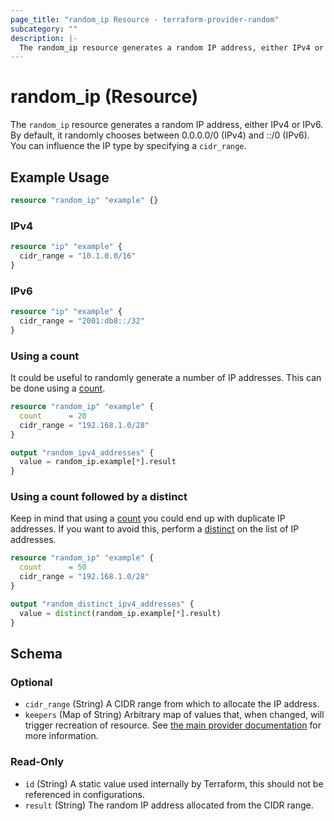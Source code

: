 ```yaml
---
page_title: "random_ip Resource - terraform-provider-random"
subcategory: ""
description: |-
  The random_ip resource generates a random IP address, either IPv4 or IPv6. By default, it randomly chooses between 0.0.0.0/0 (IPv4) and ::/0 (IPv6). You can influence the IP type by specifying a cidr_range.
---
```


# random_ip (Resource)

The `random_ip` resource generates a random IP address, either IPv4 or IPv6. By default, it randomly chooses between 0.0.0.0/0 (IPv4) and ::/0 (IPv6). You can influence the IP type by specifying a `cidr_range`.

## Example Usage

```terraform
resource "random_ip" "example" {}
```

### IPv4

```terraform
resource "ip" "example" {
  cidr_range = "10.1.0.0/16"
}
```

### IPv6

```terraform
resource "ip" "example" {
  cidr_range = "2001:db8::/32"
}
```

### Using a count

It could be useful to randomly generate a number of IP addresses. This can be done using a [count](https://developer.hashicorp.com/terraform/language/meta-arguments/count).

```terraform
resource "random_ip" "example" {
  count      = 20
  cidr_range = "192.168.1.0/28"
}

output "random_ipv4_addresses" {
  value = random_ip.example[*].result
}
```

### Using a count followed by a distinct

Keep in mind that using a [count](https://developer.hashicorp.com/terraform/language/meta-arguments/count) you could end up with duplicate IP addresses. 
If you want to avoid this, perform a [distinct](https://developer.hashicorp.com/terraform/language/functions/distinct) on the list of IP addresses.

```terraform
resource "random_ip" "example" {
  count      = 50
  cidr_range = "192.168.1.0/28"
}

output "random_distinct_ipv4_addresses" {
  value = distinct(random_ip.example[*].result)
}
```

<!-- schema generated by tfplugindocs -->
## Schema

### Optional

- `cidr_range` (String) A CIDR range from which to allocate the IP address.
- `keepers` (Map of String) Arbitrary map of values that, when changed, will trigger recreation of resource. See [the main provider documentation](../index.html) for more information.

### Read-Only

- `id` (String) A static value used internally by Terraform, this should not be referenced in configurations.
- `result` (String) The random IP address allocated from the CIDR range.
